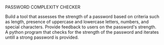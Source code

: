 PASSWORD COMPLEXITY CHECKER

Build a tool that assesses the strength of a password based on criteria such as length, presence of uppercase and lowercase letters, numbers, and special characters. Provide feedback to users on the password's strength.
A python program that checks for the strength of the password and iterates untill a strong password is provided.
